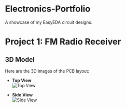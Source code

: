# Electronics-Portfolio
A showcase of my EasyEDA circuit designs.
# Project 1: FM Radio Receiver
## 3D Model  
Here are the 3D images of the PCB layout:  

- **Top View**  
  ![Top View](./Images/RF_Radio_Top.PNG)  

- **Side View**  
  ![Side View](./Images/pcb_3d_side.png)  

